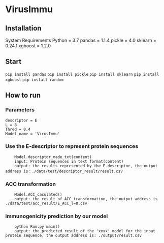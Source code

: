 # VirusImmu


## Installation
System Requirements
Python = 3.7
pandas = 1.1.4
pickle = 4.0
sklearn = 0.24.1
xgboost = 1.2.0

## Start
`pip install pandas`
`pip install pickle`
`pip install sklearn`
`pip install xgboost`
`pip install random`

## How to run

### Parameters
    descriptor = E
    L = 8
    Thred = 0.4
    Model_name = 'VirusImmu'

### Use the E-descriptor to represent protein sequences
        Model.descriptor_made_txt(content)
        input: Protein sequences in text format(content)
        output: the results represented by the E-descriptor, the output address is：./data/test/descriptor_result/result.csv


### ACC transformation
        Model.ACC_caculated()
        output: the result of ACC transformation, the output address is ./data/test/acc_result/E_ACC_l=8.csv


### immunogenicity prediction by our model
        python Run.py main()
        output: the predicted result of the 'xxxx' model for the input protein sequence, the output address is: ./output/result.csv

